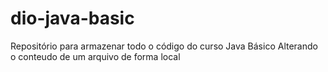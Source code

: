 # dio-java-basic
Repositório para armazenar todo o código do curso Java Básico
Alterando o conteudo de um arquivo de forma local
